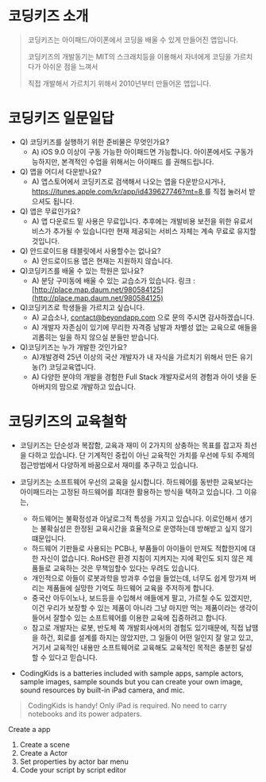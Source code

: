 # 코딩키즈 소개

> 코딩키즈는 아이패드/아이폰에서 코딩을 배울 수 있게 만들어진 앱입니다.
>
> 코딩키즈의 개발동기는 MIT의 스크래치등을 이용해서 자녀에게 코딩을 가르치다가 아쉬운 점을 느껴서
>
> 직접 개발해서 가르치기 위해서 2010년부터  만들어온  앱입니다.

# 코딩키즈 일문일답

* Q\) 코딩키즈를 실행하기 위한 준비물은 무엇인가요?
  * A\) iOS 9.0  이상이 구동 가능한 아이패드면 가능합니다. 아이폰에서도 구동가능하지만, 본격적인 수업을 위해서는 아이패드 를 권해드립니다.
* Q\) 앱을 어디서 다운받나요?
  * A\) 앱스토어에서 코딩키즈로 검색해서 나오는  앱을 다운받으시거나, [https://itunes.apple.com/kr/app/id439627746?mt=8 ](https://itunes.apple.com/kr/app/id439627746?mt=8 )를 직접 눌러서 받으셔도 됩니다.
* Q\) 앱은 무료인가요?
  * A\) 앱 다운로드 밑 사용은 무료입니다. 추후에는 개발비용 보전을 위한 유료서비스가 추가될 수 있습니다만 현재 제공되는 서비스 자체는 계속 무료로 유지할 것입니다.
* Q\) 안드로이드용 태블릿에서 사용할수는 없나요?
  * A\) 안드로이드용 앱은 현재는 지원하지 않습니다.
* Q\)코딩키즈를 배울 수 있는 학원은 있나요?
  * A\) 분당 구미동에 배울 수 있는 교습소가 있습니다. 링크 :   [http://place.map.daum.net/980584125](http://place.map.daum.net/980584125)
* Q\)코딩키즈로 학생들을 가르치고 싶습니다.
  * A\) 교습소나, contact@beyondapp.com 으로 문의 주시면 감사하겠습니다.
  * A\) 개발자 자존심이 있기에 무리한 자격증 남발과 차별성 없는 교육으로 애들을 괴롭히는 일을 하지 않으실 분들만 받습니다.
* Q\)코딩키즈는 누가 개발한 것인가요?
  * A\)개발경력 25년 이상의 국산 개발자가 내 자식을 가르치기 위해서 만든 유기농\(?\) 코딩교육앱니다.
  * A\) 다양한 분야의 개발을 경험한 Full Stack 개발자로서의 경험과 아이 넷을 둔 아버지의 맘으로 개발하고 있습니다.

# 코딩키즈의 교육철학

* 코딩키즈는 단순성과 복잡함, 교육과 재미 이 2가지의 상충하는 목표를 잡고자 최선을 다하고 있습니다. 단 기계적인 중립이 아닌 교육적인 가치를 우선에 두되 주제의 접근방법에서 다양하게 바꿈으로서  재미를 추구하고 있습니다.
* 코딩키즈는 소프트웨어 우선의 교육을 실시합니다. 하드웨어를 동반한 교육보다는 아이패드라는 고정된 하드웨어를 최대한 활용하는 방식을 택하고 있습니다. 그 이유는,
  * 하드웨어는 불확정성과 아날로그적 특성을 가지고 있습니다. 이로인해서 생기는 불확실성은 한정된 교육시간을 효율적으로 운영하는데 방해받고 싶지 않기 떄문입니다.
  * 하드웨어 기판들로 사용되는 PCB나, 부품들이 아이들이 만져도 적합한지에 대한 자신이 없습니다. RoHS란 환경 지침이 지켜지는 지에 확인도 되지 않은 제품들로 교육하는 것은 무책임할수 있다는 우려도 있습니다.
  * 개인적으로 아들이 로봇과학을 방과후 수업을 들었는데, 너무도 쉽게 망가져 버리는 제품들에 실망한 기억도 하드웨어 교육을 주저하게 합니다.
  * 중국산 아두이노나, 보드등을 수입해서 애들에게 팔고, 가르칠 수도 있겠지만, 이건 우리가 보장할 수 있는 제품이 아니라 그냥 마지만 먹는 제품이라는 생각이 들어서 잘할수 있는 소프트웨어를 이용한 교육에 집중하려고 합니다.
  * 참고로 개발자는 로봇, 반도체 쪽 개발회사에서의 경험도 있기때문에, 직접 납땜을 하건, 회로를 설계를 하지는 않았지만, 그 일들이 어떤 일인지 잘 알고 있고, 거기서 교육적인 내용만 소프트웨어로 교육해도 교육적인 목적은 충분힌 달성할 수 있다고 믿습니다.

* CodingKids is a batteries included with sample apps, sample actors, sample images, sample sounds but you can create your own image, sound resources by built-in iPad camera, and mic.

> CodingKids is handy! Only iPad is required. No need to carry notebooks and its power adpaters.

Create a app

1. Create a scene
2. Create a Actor
3. Set properties by actor bar menu
4. Code your script by script editor



